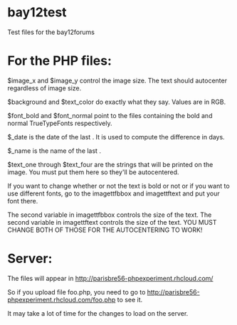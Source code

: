 bay12test
=========

Test files for the bay12forums

For the PHP files:
=========

$image_x 
and 
$image_y 
control the image size. The text should autocenter regardless of image size.

$background
and
$text_color
do exactly what they say. Values are in RGB.

$font_bold
and
$font_normal
point to the files containing the bold and normal TrueTypeFonts respectively.

$<something>_date
is the date of the last <something>. It is used to compute the difference in days.

$<something>_name
is the name of the last <something>.

$text_one
through
$text_four
are the strings that will be printed on the image. You must put them here so they'll be autocentered.

If you want to change whether or not the text is bold or not or if you want to use different fonts, go to the
imagettfbbox
and
imagettftext
and put your font there.

The second variable in imagettfbbox controls the size of the text.
The second variable in imagettftext controls the size of the text.
YOU MUST CHANGE BOTH OF THOSE FOR THE AUTOCENTERING TO WORK!


Server:
=========
The files will appear in 
http://parisbre56-phpexperiment.rhcloud.com/

So if you upload file foo.php, you need to go to
http://parisbre56-phpexperiment.rhcloud.com/foo.php
to see it.

It may take a lot of time for the changes to load on the server.
